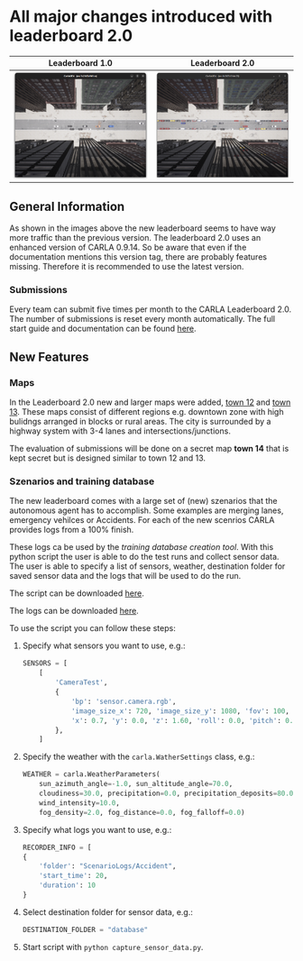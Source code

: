 # All major changes introduced with leaderboard 2.0

Leaderboard 1.0             |  Leaderboard 2.0
:-------------------------:|:-------------------------:
![leaderboard-1](../../00_assets/leaderboard-1.png)  |  ![leaderboard-2](../../00_assets/leaderboard-2.png)

## General Information

As shown in the images above the new leaderboard seems to have way more traffic than the previous version. The leaderboard 2.0 uses an enhanced version of CARLA 0.9.14. So be aware that even if the documentation mentions this version tag, there are probably features missing.
Therefore it is recommended to use the latest version.

### Submissions

Every team can submit five times per month to the CARLA Leaderboard 2.0. The number of submissions is reset every month automatically. The full start guide and documentation can be found [here](https://leaderboard.carla.org/get_started/).

## New Features

### Maps

In the Leaderboard 2.0 new and larger maps were added, [town 12](https://carla.readthedocs.io/en/latest/map_town12/) and [town 13](https://carla.readthedocs.io/en/latest/map_town13/).
These maps consist of different regions e.g. downtown zone with high bulidngs arranged in blocks or rural areas. The city is surrounded by a highway system with 3-4 lanes and intersections/junctions.

The evaluation of submissions will be done on a secret map **town 14** that is kept secret but is designed similar to town 12 and 13.

### Szenarios and training database

The new leaderboard comes with a large set of (new) szenarios that the autonomous agent has to accomplish. Some examples are merging lanes, emergency vehilces or Accidents. For each of the new scenrios CARLA provides logs from a $100 \%$ finish.

These logs ca be used by the _training database creation tool_. With this python script the user is able to do the test runs and collect sensor data. The user is able to specify a list of sensors, weather, destination folder for saved sensor data and the logs that will be used to do the run.

The script can be downloaded [here](https://leaderboard-logs.s3.us-west-2.amazonaws.com/capture_sensor_data.py).

The logs can be downloaded [here](https://leaderboard-logs.s3.us-west-2.amazonaws.com/Scenario+Logs.zip).

To use the script you can follow these steps:

1. Specify what sensors you want to use, e.g.:

    ```python
    SENSORS = [
        [
            'CameraTest',
            {
                'bp': 'sensor.camera.rgb',
                'image_size_x': 720, 'image_size_y': 1080, 'fov': 100,
                'x': 0.7, 'y': 0.0, 'z': 1.60, 'roll': 0.0, 'pitch': 0.0, 'yaw': 0.0
            },
        ]
    ```

2. Specify the weather with the ```carla.WatherSettings``` class, e.g.:

    ```python
    WEATHER = carla.WeatherParameters(
        sun_azimuth_angle=-1.0, sun_altitude_angle=70.0,
        cloudiness=30.0, precipitation=0.0, precipitation_deposits=80.0, wetness=15.0,
        wind_intensity=10.0,
        fog_density=2.0, fog_distance=0.0, fog_falloff=0.0)
    ```

3. Specify what logs you want to use, e.g.:

    ```python
    RECORDER_INFO = [
    {
        'folder': "ScenarioLogs/Accident",
        'start_time': 20,
        'duration': 10
    }
    ```

4. Select destination folder for sensor data, e.g.:

    ```python
    DESTINATION_FOLDER = "database"
    ```

5. Start script with ```python capture_sensor_data.py```.
